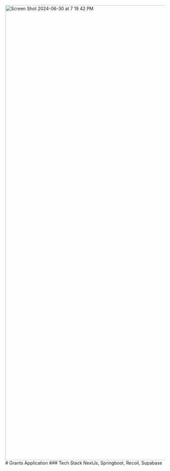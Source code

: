 <img width="1439" alt="Screen Shot 2024-06-30 at 7 19 42 PM" src="https://github.com/dilawari2008/GrantsApplication/assets/40742522/4082e818-b4d6-4688-9e57-6c0426c2433e">
# Grants Application
### Tech Stack
NextJs, Springboot, Recoil, Supabase

